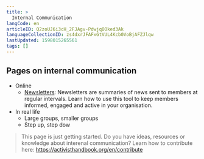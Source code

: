 ```yaml
---
title: >
  Internal Communication
langCode: en
articleID: Q2zoUJ6i3cH_2FJAgv-PdwjqOOked3Ak
languageCollectionID: zs4dxrJFAFxGtVUL4Kcb0VoBjAFZJlqw
lastUpdated: 1598015265561
tags: []
---
```


## Pages on internal communication

-   Online
    -   [Newsletters](/organising/internal-communication/newsletters): Newsletters are summaries of news sent to members at regular intervals. Learn how to use this tool to keep members informed, engaged and active in your organisation.
-   In real life
    -   Large groups, smaller groups
    -   Step up, step dow

> This page is just getting started. Do you have ideas, resources or knowledge about interenal communication? Learn how to contribute here: https://activisthandbook.org/en/contribute